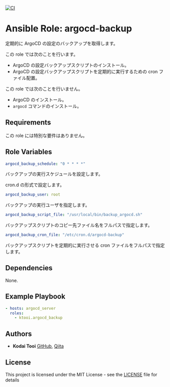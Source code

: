 [![CI](https://github.com/ktooi/ansible-role-argocd-backup/workflows/CI/badge.svg)](https://github.com/ktooi/ansible-role-argocd-backup/actions?query=workflow%3ACI+branch%3Amain)

# Ansible Role: argocd-backup

定期的に ArgoCD の設定のバックアップを取得します。

この role では次のことを行います。

* ArgoCD の設定バックアップスクリプトのインストール。
* ArgoCD の設定バックアップスクリプトを定期的に実行するための cron ファイル配置。

この role では次のことを行いません。

* ArgoCD のインストール。
* `argocd` コマンドのインストール。

## Requirements

この role には特別な要件はありません。

## Role Variables

```yaml
argocd_backup_schedule: "0 * * * *"
```

バックアップの実行スケジュールを設定します。

cron.d の形式で設定します。

```yaml
argocd_backup_user: root
```

バックアップの実行ユーザを指定します。

```yaml
argocd_backup_script_file: "/usr/local/bin/backup_argocd.sh"
```

バックアップスクリプトのコピー先ファイル名をフルパスで指定します。

```yaml
argocd_backup_cron_file: "/etc/cron.d/argocd-backup"
```

バックアップスクリプトを定期的に実行させる cron ファイルをフルパスで指定します。

## Dependencies

None.

## Example Playbook

```yaml
- hosts: argocd_server
  roles:
    - ktooi.argocd_backup
```

## Authors

* **Kodai Tooi** [GitHub](https://github.com/ktooi), [Qiita](https://qiita.com/ktooi)

## License

This project is licensed under the MIT License - see the [LICENSE](LICENSE) file for details
